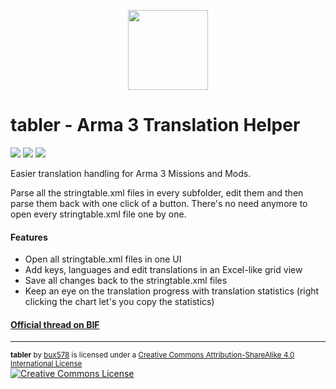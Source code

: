 <p align="center">
<img src="https://github.com/jodav/tabler/blob/master/tabler/Content/Icon-256.png" width=128 />
</p>

tabler - Arma 3 Translation Helper
======

[![](http://img.shields.io/badge/version-0.4.0-green.svg)](https://github.com/bux578/tabler/releases)
[![](http://img.shields.io/badge/download-338_KB-blue.svg)](https://github.com/bux578/tabler/releases/download/v0.4.0/tabler-v0.4.0.zip) [![](http://img.shields.io/github/issues/bux578/tabler.svg)](https://github.com/bux578/tabler/issues)

Easier translation handling for Arma 3 Missions and Mods.

Parse all the stringtable.xml files in every subfolder, edit them and then parse them back with one click of a button. There's no need anymore to open every stringtable.xml file one by one.

#### Features
* Open all stringtable.xml files in one UI
* Add keys, languages and edit translations in an Excel-like grid view
* Save all changes back to the stringtable.xml files
* Keep an eye on the translation progress with translation statistics (right clicking the chart let's you copy the statistics)

#### <a href="http://forums.bistudio.com/showthread.php?180825-tabler-Arma-3-Translation-Helper">Official thread on BIF</a>

---
<sub><strong>tabler</strong> by <a xmlns:cc="http://creativecommons.org/ns#" href="https://github.com/bux578" property="cc:attributionName" rel="cc:attributionURL">bux578</a> is licensed under a <a rel="license" href="http://creativecommons.org/licenses/by-sa/4.0/">Creative Commons Attribution-ShareAlike 4.0 International License</a></sub><br /><a rel="license" href="http://creativecommons.org/licenses/by-sa/4.0/"><img alt="Creative Commons License" style="border-width:0" src="https://i.creativecommons.org/l/by-sa/4.0/80x15.png" /></a>

